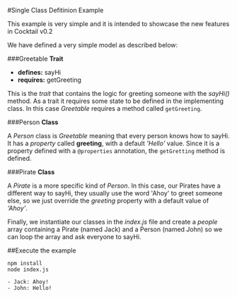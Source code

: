 #Single Class Defitinion Example

This example is very simple and it is intended to showcase the new features in Cocktail v0.2

We have defined a very simple model as described below:

###Greetable
**Trait**

- **defines:** sayHi
- **requires:** getGreeting

This is the _trait_ that contains the logic for greeting someone with the _sayHi()_ method.
As a trait it requires some state to be defined in the implementing class. In this case _Greetable_ requires a
method called `getGreeting`.

###Person
**Class**

A _Person_ class is _Greetable_ meaning that every person knows how to sayHi. It has a _property_ called **greeting**, with a default *'Hello'* value. Since it is a property defined with a `@properties` annotation, the `getGretting` method is defined.

###Pirate
**Class**

A _Pirate_ is a more specific kind of _Person_. In this case, our Pirates have a different way to sayHi, they usually use the word 'Ahoy' to greet someone else, so we just override the _greeting_ property with a default value of *'Ahoy'*.

Finally, we instantiate our classes in the _index.js_ file and create a _people_ array containing a Pirate (named Jack) and a Person (named John) so we can loop the array and ask everyone to sayHi.

##Execute the example

````
npm install
node index.js

- Jack: Ahoy!
- John: Hello!
````


